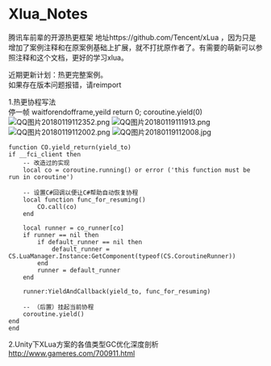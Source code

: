 # Xlua_Notes
腾讯车前辈的开源热更框架 地址https://github.com/Tencent/xLua ，因为只是增加了案例注释和在原案例基础上扩展，就不打扰原作者了。有需要的萌新可以参照注释和这个文档，更好的学习xlua。<br>

近期更新计划：热更完整案例。<br>
如果存在版本问题报错，请reimport

1.热更协程写法<br>
停一帧 waitforendofframe,yeild return 0; coroutine.yield(0)
<img src="https://i.loli.net/2018/01/19/5a6164e7e8143.png" alt="QQ图片20180119112352.png" title="QQ图片20180119112352.png" />
<img src="https://i.loli.net/2018/01/19/5a616410884c0.png" alt="QQ图片20180119111913.png" title="QQ图片20180119111913.png" />
<img src="https://i.loli.net/2018/01/19/5a616410d3921.png" alt="QQ图片20180119112002.png" title="QQ图片20180119112002.png" />
<img src="https://i.loli.net/2018/01/19/5a6164174271c.jpg" alt="QQ图片20180119112008.jpg" title="QQ图片20180119112008.jpg" />

    function CO.yield_return(yield_to)
    if __fci_client then
        -- 改造过的实现
        local co = coroutine.running() or error ('this function must be run in coroutine')

        -- 设置C#回调以便让C#帮助自动恢复协程
        local function func_for_resuming()
            CO.call(co)
        end

        local runner = co_runner[co]
        if runner == nil then
            if default_runner == nil then
                default_runner = CS.LuaManager.Instance:GetComponent(typeof(CS.CoroutineRunner))
            end
            runner = default_runner
        end

        runner:YieldAndCallback(yield_to, func_for_resuming)

        -- （后置）挂起当前协程
        coroutine.yield()
    end
    end

2.Unity下XLua方案的各值类型GC优化深度剖析
http://www.gameres.com/700911.html

